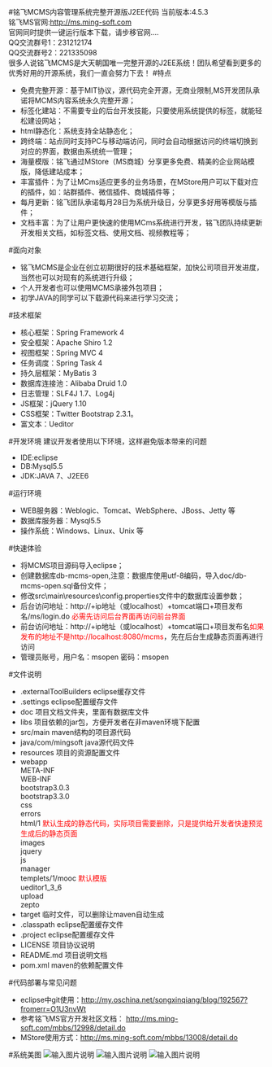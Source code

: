 #铭飞MCMS内容管理系统完整开源版J2EE代码
当前版本:4.5.3<br/>
铭飞MS官网:http://ms.ming-soft.com<br/>
官网同时提供一键运行版本下载，请步移官网....<br/>
QQ交流群号1：231212174<br/>
QQ交流群号2：221335098<br/>
很多人说铭飞MCMS是大天朝国唯一完整开源的J2EE系统！团队希望看到更多的优秀好用的开源系统，我们一直会努力下去！
#特点
* 免费完整开源：基于MIT协议，源代码完全开源，无商业限制,MS开发团队承诺将MCMS内容系统永久完整开源；<br/>
* 标签化建站：不需要专业的后台开发技能，只要使用系统提供的标签，就能轻松建设网站；<br/>
* html静态化：系统支持全站静态化；<br/>
* 跨终端：站点同时支持PC与移动端访问，同时会自动根据访问的终端切换到对应的界面，数据由系统统一管理；<br/>
* 海量模版：铭飞通过MStore（MS商城）分享更多免费、精美的企业网站模版，降低建站成本；<br/>
* 丰富插件：为了让MCms适应更多的业务场景，在MStore用户可以下载对应的插件，如：站群插件、微信插件、商城插件等；<br/>
* 每月更新：铭飞团队承诺每月28日为系统升级日，分享更多好用等模版与插件；<br/>
* 文档丰富：为了让用户更快速的使用MCms系统进行开发，铭飞团队持续更新开发相关文档，如标签文档、使用文档、视频教程等；<br/>

#面向对象
* 铭飞MCMS是企业在创立初期很好的技术基础框架，加快公司项目开发进度，当然也可以对现有的系统进行升级；
* 个人开发者也可以使用MCMS承接外包项目；
* 初学JAVA的同学可以下载源代码来进行学习交流；

#技术框架
* 核心框架：Spring Framework 4
* 安全框架：Apache Shiro 1.2
* 视图框架：Spring MVC 4
* 任务调度：Spring Task 4
* 持久层框架：MyBatis 3
* 数据库连接池：Alibaba Druid 1.0
* 日志管理：SLF4J 1.7、Log4j
* JS框架：jQuery 1.10
* CSS框架：Twitter Bootstrap 2.3.1。
* 富文本：Ueditor

#开发环境
建议开发者使用以下环境，这样避免版本带来的问题
* IDE:eclipse
* DB:Mysql5.5
* JDK:JAVA 7、J2EE6

#运行环境
* WEB服务器：Weblogic、Tomcat、WebSphere、JBoss、Jetty 等
* 数据库服务器：Mysql5.5
* 操作系统：Windows、Linux、Unix 等


#快速体验
* 将MCMS项目源码导入eclipse；
* 创建数据库db-mcms-open,注意：数据库使用utf-8编码，导入doc/db-mcms-open.sql备份文件；
* 修改src\main\resources\config.properties文件中的数据库设置参数；
* 后台访问地址：http://+ip地址（或localhost）+tomcat端口+项目发布名/ms/login.do <font color="red">必需先访问后台界面再访问前台界面</font>
* 前台访问地址：http://+ip地址（或localhost）+tomcat端口+项目发布名<font color="red">如果发布的地址不是http://localhost:8080/mcms</font>，先在后台生成静态页面再进行访问
* 管理员账号，用户名：msopen 密码：msopen

#文件说明 
* .externalToolBuilders eclipse缓存文件
* .settings  eclipse配置缓存文件
* doc  项目文档文件夹，里面有数据库文件
* libs  项目依赖的jar包，方便开发者在非maven环境下配置
* src/main maven结构的项目源代码  
* java/com/mingsoft java源代码文件
* resources 项目的资源配置文件
* webapp<br/>
   	 META-INF <br/>
	 WEB-INF <br/>
	 bootstrap3.0.3  <br/>
	 bootstrap3.3.0<br/>
	 css <br/>
	 errors<br/>
	 html/1 <font color="red">默认生成的静态代码，实际项目需要删除，只是提供给开发者快速预览生成后的静态页面</font><br/>
	 images  <br/>
	 jquery  <br/>
	 js    <br/>
	 manager <br/>
	 templets/1/mooc  <font color="red">默认模版</font><br/>
	 ueditor1_3_6 <br/>
	 upload  <br/>
	 zepto<br/>
*   target  临时文件，可以删除让maven自动生成
* .classpath eclipse配置缓存文件
* .project  eclipse配置缓存文件
* LICENSE 项目协议说明
* README.md 项目说明文档
* pom.xml maven的依赖配置文件

#代码部署与常见问题
* eclipse中git使用：http://my.oschina.net/songxinqiang/blog/192567?fromerr=O1U3nvWt
* 参考铭飞MS官方开发社区文档： http://ms.ming-soft.com/mbbs/12998/detail.do
* MStore使用方式：http://ms.ming-soft.com/mbbs/13008/detail.do

#系统美图
![输入图片说明](http://git.oschina.net/uploads/images/2015/1029/110523_6727b755_542665.jpeg "铭飞模版商城，模版商城")
![输入图片说明](http://git.oschina.net/uploads/images/2015/1108/143215_21e5f30a_542665.png "铭飞模版商城，插件商城")
![输入图片说明](http://git.oschina.net/uploads/images/2015/1029/105109_bf9db869_542665.png "铭飞内容管理系统后台演示")